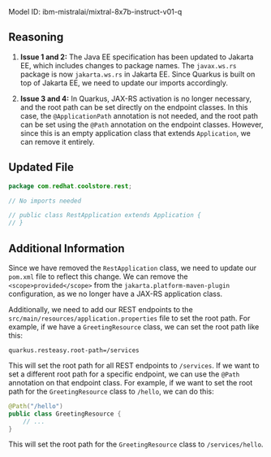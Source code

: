 Model ID: ibm-mistralai/mixtral-8x7b-instruct-v01-q

## Reasoning

1. **Issue 1 and 2:** The Java EE specification has been updated to Jakarta EE, which includes changes to package names. The `javax.ws.rs` package is now `jakarta.ws.rs` in Jakarta EE. Since Quarkus is built on top of Jakarta EE, we need to update our imports accordingly.

2. **Issue 3 and 4:** In Quarkus, JAX-RS activation is no longer necessary, and the root path can be set directly on the endpoint classes. In this case, the `@ApplicationPath` annotation is not needed, and the root path can be set using the `@Path` annotation on the endpoint classes. However, since this is an empty application class that extends `Application`, we can remove it entirely.

## Updated File

```java
package com.redhat.coolstore.rest;

// No imports needed

// public class RestApplication extends Application {
// }
```

## Additional Information

Since we have removed the `RestApplication` class, we need to update our `pom.xml` file to reflect this change. We can remove the `<scope>provided</scope>` from the `jakarta.platform-maven-plugin` configuration, as we no longer have a JAX-RS application class.

Additionally, we need to add our REST endpoints to the `src/main/resources/application.properties` file to set the root path. For example, if we have a `GreetingResource` class, we can set the root path like this:

```
quarkus.resteasy.root-path=/services
```

This will set the root path for all REST endpoints to `/services`. If we want to set a different root path for a specific endpoint, we can use the `@Path` annotation on that endpoint class. For example, if we want to set the root path for the `GreetingResource` class to `/hello`, we can do this:

```java
@Path("/hello")
public class GreetingResource {
    // ...
}
```

This will set the root path for the `GreetingResource` class to `/services/hello`.
